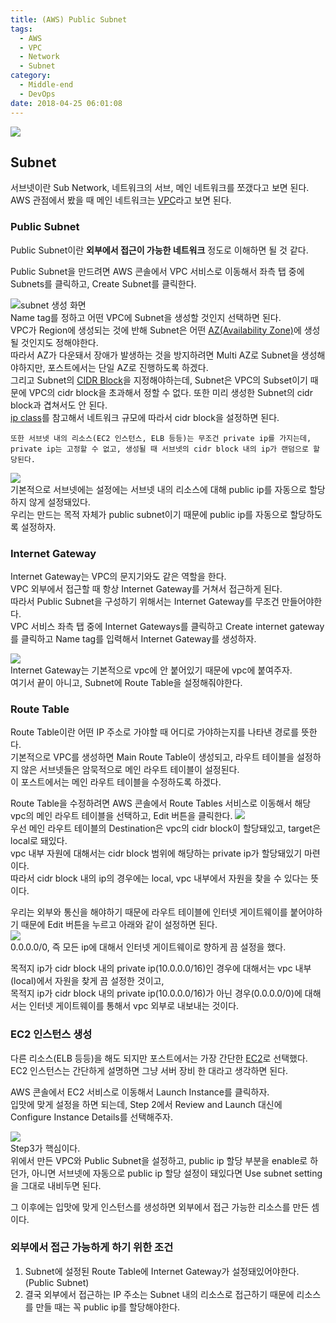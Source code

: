 ```yaml
---
title: (AWS) Public Subnet
tags:
  - AWS
  - VPC
  - Network
  - Subnet
category:
  - Middle-end
  - DevOps
date: 2018-04-25 06:01:08
---
```


![](aws-public-subnet/thumb.png)  

## Subnet
서브넷이란 Sub Network, 네트워크의 서브, 메인 네트워크를 쪼갰다고 보면 된다.  
AWS 관점에서 봤을 때 메인 네트워크는 [VPC](/2018/04/25/aws-vpc)라고 보면 된다.    

### Public Subnet
Public Subnet이란 **외부에서 접근이 가능한 네트워크** 정도로 이해하면 될 것 같다.

Public Subnet을 만드려면 AWS 콘솔에서 VPC 서비스로 이동해서 좌측 탭 중에 Subnets를 클릭하고, Create Subnet를 클릭한다.

![subnet 생성 화면](aws-public-subnet/create-subnet.png)  
Name tag를 정하고 어떤 VPC에 Subnet을 생성할 것인지 선택하면 된다.  
VPC가 Region에 생성되는 것에 반해 Subnet은 어떤 [AZ(Availability Zone)](https://docs.aws.amazon.com/ko_kr/AWSEC2/latest/UserGuide/using-regions-availability-zones.html#concepts-regions-availability-zones)에 생성될 것인지도 정해야한다.  
따라서 AZ가 다운돼서 장애가 발생하는 것을 방지하려면 Multi AZ로 Subnet을 생성해야하지만, 포스트에서는 단일 AZ로 진행하도록 하겠다.  
그리고 Subnet의 <a href="https://ko.wikipedia.org/wiki/%EC%82%AC%EC%9D%B4%EB%8D%94_(%EB%84%A4%ED%8A%B8%EC%9B%8C%ED%82%B9)" target="_blank">CIDR Block</a>을 지정해야하는데,
Subnet은 VPC의 Subset이기 때문에 VPC의 cidr block을 초과해서 정할 수 없다.
또한 미리 생성한 Subnet의 cidr block과 겹쳐서도 안 된다.  
[ip class](https://ko.wikipedia.org/wiki/%EB%84%A4%ED%8A%B8%EC%9B%8C%ED%81%AC_%ED%81%B4%EB%9E%98%EC%8A%A4)를 참고해서 네트워크 규모에 따라서 cidr block을 설정하면 된다.  

`또한 서브넷 내의 리소스(EC2 인스턴스, ELB 등등)는 무조건 private ip를 가지는데, private ip는 고정할 수 없고,
생성될 때 서브넷의 cidr block 내의 ip가 랜덤으로 할당된다.`

![](aws-public-subnet/enable-auto-assign-public-ip.png)  
기본적으로 서브넷에는 설정에는 서브넷 내의 리소스에 대해 public ip를 자동으로 할당하지 않게 설정돼있다.  
우리는 만드는 목적 자체가 public subnet이기 때문에 public ip를 자동으로 할당하도록 설정하자.

### Internet Gateway
Internet Gateway는 VPC의 문지기와도 같은 역할을 한다.  
VPC 외부에서 접근할 때 항상 Internet Gateway를 거쳐서 접근하게 된다.  
따라서 Public Subnet을 구성하기 위해서는 Internet Gateway를 무조건 만들어야한다.  
VPC 서비스 좌측 탭 중에 Internet Gateways를 클릭하고 Create internet gateway를 클릭하고 Name tag를 입력해서 Internet Gateway를 생성하자.  

![](aws-public-subnet/internet-gateway.png)  
Internet Gateway는 기본적으로 vpc에 안 붙어있기 때문에 vpc에 붙여주자.  
여기서 끝이 아니고, Subnet에 Route Table을 설정해줘야한다.  

### Route Table
Route Table이란 어떤 IP 주소로 가야할 때 어디로 가야하는지를 나타낸 경로를 뜻한다.  
기본적으로 VPC를 생성하면 Main Route Table이 생성되고, 라우트 테이블을 설정하지 않은 서브넷들은 암묵적으로 메인 라우트 테이블이 설정된다.  
이 포스트에서는 메인 라우트 테이블을 수정하도록 하겠다.  
 
Route Table을 수정하려면 AWS 콘솔에서 Route Tables 서비스로 이동해서 해당 vpc의 메인 라우트 테이블을 선택하고, Edit 버튼을 클릭한다.
![](aws-public-subnet/main-route-table.png)  
우선 메인 라우트 테이블의 Destination은 vpc의 cidr block이 할당돼있고, target은 local로 돼있다.  
vpc 내부 자원에 대해서는 cidr block 범위에 해당하는 private ip가 할당돼있기 마련이다.  
따라서 cidr block 내의 ip의 경우에는 local, vpc 내부에서 자원을 찾을 수 있다는 뜻이다.  

우리는 외부와 통신을 해야하기 때문에 라우트 테이블에 인터넷 게이트웨이를 붙어야하기 때문에 Edit 버튼을 누르고 아래와 같이 설정하면 된다.  
![](aws-public-subnet/main-route-table-edit.png)  
0.0.0.0/0, 즉 모든 ip에 대해서 인터넷 게이트웨이로 향하게 끔 설정을 했다.  

목적지 ip가 cidr block 내의 private ip(10.0.0.0/16)인 경우에 대해서는 vpc 내부(local)에서 자원을 찾게 끔 설정한 것이고,  
목적지 ip가 cidr block 내의 private ip(10.0.0.0/16)가 아닌 경우(0.0.0.0/0)에 대해서는 인터넷 게이트웨이를 통해서 vpc 외부로 내보내는 것이다.  

### EC2 인스턴스 생성
다른 리소스(ELB 등등)을 해도 되지만 포스트에서는 가장 간단한 [EC2](https://aws.amazon.com/ko/ec2/)로 선택했다.  
EC2 인스턴스는 간단하게 설명하면 그냥 서버 장비 한 대라고 생각하면 된다.  

AWS 콘솔에서 EC2 서비스로 이동해서 Launch Instance를 클릭하자.  
입맛에 맞게 설정을 하면 되는데, Step 2에서 Review and Launch 대신에 Configure Instance Details를 선택해주자.  

![](aws-public-subnet/ec2-subnet-setting.png)  
Step3가 핵심이다.  
위에서 만든 VPC와 Public Subnet을 설정하고, public ip 할당 부분을 enable로 하던가,
아니면 서브넷에 자동으로 public ip 할당 설정이 돼있다면 Use subnet setting을 그대로 내비두면 된다.  

그 이후에는 입맛에 맞게 인스턴스를 생성하면 외부에서 접근 가능한 리소스를 만든 셈이다.  

### 외부에서 접근 가능하게 하기 위한 조건
1. Subnet에 설정된 Route Table에 Internet Gateway가 설정돼있어야한다. (Public Subnet)  
2. 결국 외부에서 접근하는 IP 주소는 Subnet 내의 리소스로 접근하기 때문에 리소스를 만들 때는 꼭 public ip를 할당해야한다.

